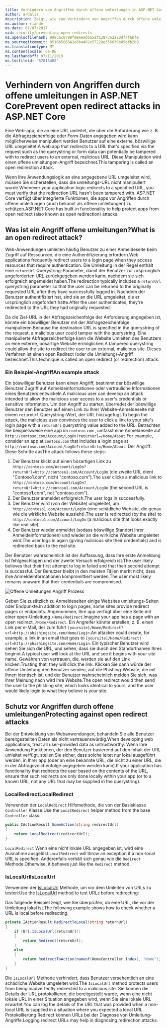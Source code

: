 ```yaml
---
title: Verhindern von Angriffen durch offene umleitungen in ASP.NET Core
author: ardalis
description: Zeigt, wie zum Verhindern von Angriffen durch offene umleitungen für eine ASP.NET Core-app
ms.author: riande
ms.date: 07/07/2017
uid: security/preventing-open-redirects
ms.openlocfilehash: 9d8cac8708fe9aeadba5af1287362a20df7f6bfe
ms.sourcegitcommit: 8516b586541e6ba402e57228e356639b85dfb2b9
ms.translationtype: MT
ms.contentlocale: de-DE
ms.lasthandoff: 07/11/2019
ms.locfileid: "67815488"
---
```

# <a name="prevent-open-redirect-attacks-in-aspnet-core"></a><span data-ttu-id="d7144-103">Verhindern von Angriffen durch offene umleitungen in ASP.NET Core</span><span class="sxs-lookup"><span data-stu-id="d7144-103">Prevent open redirect attacks in ASP.NET Core</span></span>

<span data-ttu-id="d7144-104">Eine Web-app, die an eine URL umleitet, die über die Anforderung wie z. B. die Abfragezeichenfolge oder Form-Daten angegeben wird kann möglicherweise manipuliert werden Benutzer auf eine externe, böswillige URL umgeleitet.</span><span class="sxs-lookup"><span data-stu-id="d7144-104">A web app that redirects to a URL that's specified via the request such as the querystring or form data can potentially be tampered with to redirect users to an external, malicious URL.</span></span> <span data-ttu-id="d7144-105">Diese Manipulation wird einen offene umleitungen-Angriff bezeichnet.</span><span class="sxs-lookup"><span data-stu-id="d7144-105">This tampering is called an open redirection attack.</span></span>

<span data-ttu-id="d7144-106">Wenn Ihre Anwendungslogik an eine angegebene URL umgeleitet wird, müssen Sie sicherstellen, dass die umleitungs-URL nicht manipuliert wurde.</span><span class="sxs-lookup"><span data-stu-id="d7144-106">Whenever your application logic redirects to a specified URL, you must verify that the redirection URL hasn't been tampered with.</span></span> <span data-ttu-id="d7144-107">ASP.NET Core verfügt über integrierte Funktionen, die apps vor Angriffen durch offene umleitungen (auch bekannt als offene umleitungen) zu schützen.</span><span class="sxs-lookup"><span data-stu-id="d7144-107">ASP.NET Core has built-in functionality to help protect apps from open redirect (also known as open redirection) attacks.</span></span>

## <a name="what-is-an-open-redirect-attack"></a><span data-ttu-id="d7144-108">Was ist ein Angriff offene umleitungen?</span><span class="sxs-lookup"><span data-stu-id="d7144-108">What is an open redirect attack?</span></span>

<span data-ttu-id="d7144-109">Web-Anwendungen umleiten häufig Benutzer zu einer Anmeldeseite beim Zugriff auf Ressourcen, die eine Authentifizierung erfordern.</span><span class="sxs-lookup"><span data-stu-id="d7144-109">Web applications frequently redirect users to a login page when they access resources that require authentication.</span></span> <span data-ttu-id="d7144-110">Die Umleitung in der Regel enthält eine `returnUrl` Querystring-Parameter, damit der Benutzer zur ursprünglich angeforderten URL zurückgegeben werden kann, nachdem sie sich erfolgreich angemeldet haben.</span><span class="sxs-lookup"><span data-stu-id="d7144-110">The redirection typically includes a `returnUrl` querystring parameter so that the user can be returned to the originally requested URL after they have successfully logged in.</span></span> <span data-ttu-id="d7144-111">Nachdem der Benutzer authentifiziert hat, sind sie an die URL umgeleitet, die er ursprünglich angefordert hatte.</span><span class="sxs-lookup"><span data-stu-id="d7144-111">After the user authenticates, they're redirected to the URL they had originally requested.</span></span>

<span data-ttu-id="d7144-112">Da die Ziel-URL in der Abfragezeichenfolge der Anforderung angegeben ist, könnte ein böswilliger Benutzer mit der Abfragezeichenfolge manipulieren.</span><span class="sxs-lookup"><span data-stu-id="d7144-112">Because the destination URL is specified in the querystring of the request, a malicious user could tamper with the querystring.</span></span> <span data-ttu-id="d7144-113">Eine manipulierte Abfragezeichenfolge kann die Website Umleiten des Benutzers an eine externe, bösartige Website ermöglichen.</span><span class="sxs-lookup"><span data-stu-id="d7144-113">A tampered querystring could allow the site to redirect the user to an external, malicious site.</span></span> <span data-ttu-id="d7144-114">Dieses Verfahren ist einen open Redirect (oder die Umleitung)-Angriff bezeichnet.</span><span class="sxs-lookup"><span data-stu-id="d7144-114">This technique is called an open redirect (or redirection) attack.</span></span>

### <a name="an-example-attack"></a><span data-ttu-id="d7144-115">Ein Beispiel-Angriff</span><span class="sxs-lookup"><span data-stu-id="d7144-115">An example attack</span></span>

<span data-ttu-id="d7144-116">Ein böswilliger Benutzer kann einen Angriff, bestimmt der böswillige Benutzer Zugriff auf Anmeldeinformationen oder vertrauliche Informationen eines Benutzers entwickeln.</span><span class="sxs-lookup"><span data-stu-id="d7144-116">A malicious user can develop an attack intended to allow the malicious user access to a user's credentials or sensitive information.</span></span> <span data-ttu-id="d7144-117">Um den Angriff zu starten, überredet der böswillige Benutzer den Benutzer auf einen Link zu Ihrer Website-Anmeldeseite mit einem `returnUrl` Querystring-Wert, der URL hinzugefügt.</span><span class="sxs-lookup"><span data-stu-id="d7144-117">To begin the attack, the malicious user convinces the user to click a link to your site's login page with a `returnUrl` querystring value added to the URL.</span></span> <span data-ttu-id="d7144-118">Betrachten Sie beispielsweise eine app im `contoso.com` , umfasst eine Anmeldeseite auf `http://contoso.com/Account/LogOn?returnUrl=/Home/About`.</span><span class="sxs-lookup"><span data-stu-id="d7144-118">For example, consider an app at `contoso.com` that includes a login page at `http://contoso.com/Account/LogOn?returnUrl=/Home/About`.</span></span> <span data-ttu-id="d7144-119">Der Angriff: Diese Schritte aus</span><span class="sxs-lookup"><span data-stu-id="d7144-119">The attack follows these steps:</span></span>

1. <span data-ttu-id="d7144-120">Der Benutzer klickt auf einen bösartigen Link zu `http://contoso.com/Account/LogOn?returnUrl=http://contoso1.com/Account/LogOn` (die zweite URL dient "Contoso**1**.com", nicht "contoso.com").</span><span class="sxs-lookup"><span data-stu-id="d7144-120">The user clicks a malicious link to `http://contoso.com/Account/LogOn?returnUrl=http://contoso1.com/Account/LogOn` (the second URL is "contoso**1**.com", not "contoso.com").</span></span>
2. <span data-ttu-id="d7144-121">Der Benutzer anmeldet erfolgreich.</span><span class="sxs-lookup"><span data-stu-id="d7144-121">The user logs in successfully.</span></span>
3. <span data-ttu-id="d7144-122">Der Benutzer wird (von der Website) umgeleitet, um `http://contoso1.com/Account/LogOn` (eine schädliche Website, die genau wie die wirkliche Website aussieht).</span><span class="sxs-lookup"><span data-stu-id="d7144-122">The user is redirected (by the site) to `http://contoso1.com/Account/LogOn` (a malicious site that looks exactly like real site).</span></span>
4. <span data-ttu-id="d7144-123">Der Benutzer wieder anmeldet (sodass böswillige Standort ihrer Anmeldeinformationen) und wieder an die wirkliche Website umgeleitet wird.</span><span class="sxs-lookup"><span data-stu-id="d7144-123">The user logs in again (giving malicious site their credentials) and is redirected back to the real site.</span></span>

<span data-ttu-id="d7144-124">Der Benutzer wahrscheinlich ist der Auffassung, dass ihre erste Anmeldung ist fehlgeschlagen und der zweite Versuch erfolgreich ist.</span><span class="sxs-lookup"><span data-stu-id="d7144-124">The user likely believes that their first attempt to log in failed and that their second attempt is successful.</span></span> <span data-ttu-id="d7144-125">Der Benutzer bleibt in den meisten Fällen merkt nicht, dass ihre Anmeldeinformationen kompromittiert werden.</span><span class="sxs-lookup"><span data-stu-id="d7144-125">The user most likely remains unaware that their credentials are compromised.</span></span>

![Offene Umleitungen Angriff Prozess](preventing-open-redirects/_static/open-redirection-attack-process.png)

<span data-ttu-id="d7144-127">Geben Sie zusätzlich zu Anmeldeseiten einige Websites umleitungs-Seiten oder Endpunkte.</span><span class="sxs-lookup"><span data-stu-id="d7144-127">In addition to login pages, some sites provide redirect pages or endpoints.</span></span> <span data-ttu-id="d7144-128">Angenommen, Ihre app verfügt über eine Seite mit einer open-Umleitung `/Home/Redirect`.</span><span class="sxs-lookup"><span data-stu-id="d7144-128">Imagine your app has a page with an open redirect, `/Home/Redirect`.</span></span> <span data-ttu-id="d7144-129">Ein Angreifer könnte erstellen, z. B. einen Link per e-Mail, der zum führt `[yoursite]/Home/Redirect?url=http://phishingsite.com/Home/Login`.</span><span class="sxs-lookup"><span data-stu-id="d7144-129">An attacker could create, for example, a link in an email that goes to `[yoursite]/Home/Redirect?url=http://phishingsite.com/Home/Login`.</span></span> <span data-ttu-id="d7144-130">Ein typischer Benutzer wird sehen Sie sich die URL, und sehen, dass sie durch den Standortnamen Ihres beginnt.</span><span class="sxs-lookup"><span data-stu-id="d7144-130">A typical user will look at the URL and see it begins with your site name.</span></span> <span data-ttu-id="d7144-131">Gewähren von vertrauen, die, werden sie auf den Link klicken.</span><span class="sxs-lookup"><span data-stu-id="d7144-131">Trusting that, they will click the link.</span></span> <span data-ttu-id="d7144-132">Klicken Sie dann würde der offene Umleitung den Benutzer senden, auf die Phishing-Website, die mit Ihnen identisch ist, und der Benutzer wahrscheinlich melden Sie sich, was ihrer Meinung nach wird Ihre Website.</span><span class="sxs-lookup"><span data-stu-id="d7144-132">The open redirect would then send the user to the phishing site, which looks identical to yours, and the user would likely login to what they believe is your site.</span></span>

## <a name="protecting-against-open-redirect-attacks"></a><span data-ttu-id="d7144-133">Schutz vor Angriffen durch offene umleitungen</span><span class="sxs-lookup"><span data-stu-id="d7144-133">Protecting against open redirect attacks</span></span>

<span data-ttu-id="d7144-134">Bei der Entwicklung von Webanwendungen, behandeln Sie alle Benutzer bereitgestellten Daten als nicht vertrauenswürdig.</span><span class="sxs-lookup"><span data-stu-id="d7144-134">When developing web applications, treat all user-provided data as untrustworthy.</span></span> <span data-ttu-id="d7144-135">Wenn Ihre Anwendung Funktionen, der den Benutzer basierend auf den Inhalt der URL umleitet verfügt, stellen Sie sicher, dass solche leitet nur lokal ausgeführt werden, in Ihrer app (oder an eine bekannte URL, die nicht zu einer URL, die in der Abfragezeichenfolge angegeben werden kann).</span><span class="sxs-lookup"><span data-stu-id="d7144-135">If your application has functionality that redirects the user based on the contents of the URL,  ensure that such redirects are only done locally within your app (or to a known URL, not any URL that may be supplied in the querystring).</span></span>

### <a name="localredirect"></a><span data-ttu-id="d7144-136">LocalRedirect</span><span class="sxs-lookup"><span data-stu-id="d7144-136">LocalRedirect</span></span>

<span data-ttu-id="d7144-137">Verwenden der `LocalRedirect` Hilfsmethode, die von der Basisklasse `Controller` Klasse:</span><span class="sxs-lookup"><span data-stu-id="d7144-137">Use the `LocalRedirect` helper method from the base `Controller` class:</span></span>

```csharp
public IActionResult SomeAction(string redirectUrl)
{
    return LocalRedirect(redirectUrl);
}
```

<span data-ttu-id="d7144-138">`LocalRedirect` Wenn eine nicht lokale URL angegeben ist, wird eine Ausnahme ausgelöst.</span><span class="sxs-lookup"><span data-stu-id="d7144-138">`LocalRedirect` will throw an exception if a non-local URL is specified.</span></span> <span data-ttu-id="d7144-139">Anderenfalls verhält sich genau wie die `Redirect` Methode.</span><span class="sxs-lookup"><span data-stu-id="d7144-139">Otherwise, it behaves just like the `Redirect` method.</span></span>

### <a name="islocalurl"></a><span data-ttu-id="d7144-140">IsLocalUrl</span><span class="sxs-lookup"><span data-stu-id="d7144-140">IsLocalUrl</span></span>

<span data-ttu-id="d7144-141">Verwenden der [IsLocalUrl](/dotnet/api/Microsoft.AspNetCore.Mvc.IUrlHelper.islocalurl#Microsoft_AspNetCore_Mvc_IUrlHelper_IsLocalUrl_System_String_) Methode, um vor dem Umleiten von URLs zu testen:</span><span class="sxs-lookup"><span data-stu-id="d7144-141">Use the [IsLocalUrl](/dotnet/api/Microsoft.AspNetCore.Mvc.IUrlHelper.islocalurl#Microsoft_AspNetCore_Mvc_IUrlHelper_IsLocalUrl_System_String_) method to test URLs before redirecting:</span></span>

<span data-ttu-id="d7144-142">Das folgende Beispiel zeigt, wie Sie überprüfen, ob eine URL, die vor der Umleitung lokal ist.</span><span class="sxs-lookup"><span data-stu-id="d7144-142">The following example shows how to check whether a URL is local before redirecting.</span></span>

```csharp
private IActionResult RedirectToLocal(string returnUrl)
{
    if (Url.IsLocalUrl(returnUrl))
    {
        return Redirect(returnUrl);
    }
    else
    {
        return RedirectToAction(nameof(HomeController.Index), "Home");
    }
}
```

<span data-ttu-id="d7144-143">Die `IsLocalUrl` Methode verhindert, dass Benutzer versehentlich an eine schädliche Website umgeleitet wird.</span><span class="sxs-lookup"><span data-stu-id="d7144-143">The `IsLocalUrl` method protects users from being inadvertently redirected to a malicious site.</span></span> <span data-ttu-id="d7144-144">Sie können die Details der URL protokollieren, die bereitgestellt wurde, wenn eine nicht lokale URL in einer Situation angegeben wird, wenn Sie eine lokale URL erwartet.</span><span class="sxs-lookup"><span data-stu-id="d7144-144">You can log the details of the URL that was provided when a non-local URL is supplied in a situation where you expected a local URL.</span></span> <span data-ttu-id="d7144-145">Protokollierung Redirect können URLs bei der Diagnose von Umleitung-Angriffe.</span><span class="sxs-lookup"><span data-stu-id="d7144-145">Logging redirect URLs may help in diagnosing redirection attacks.</span></span>
